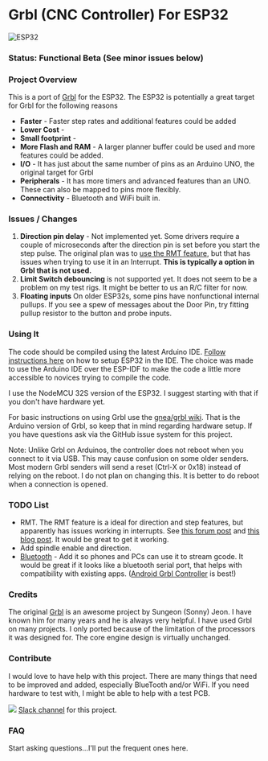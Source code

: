 

# Grbl (CNC Controller) For ESP32

![ESP32](http://www.buildlog.net/blog/wp-content/uploads/2018/07/20180718_175943.jpg)

### Status: Functional Beta (See minor issues below)



### Project Overview

This is a port of [Grbl](https://github.com/gnea/grbl) for the ESP32. The ESP32 is potentially a great target for Grbl for the following reasons

- **Faster** - Faster step rates and additional features could be added
- **Lower Cost** - 
- **Small footprint** -
- **More Flash and RAM** - A larger planner buffer could be used and more features could be added.
- **I/O** - It has just about the same number of pins as an Arduino UNO, the original target for Grbl
- **Peripherals** - It has more timers and advanced features than an UNO.  These can also be mapped to pins more flexibly.
- **Connectivity** - Bluetooth and WiFi built in.

### Issues / Changes

1. **Direction pin delay** - Not implemented yet. Some drivers require a couple of microseconds after the direction pin is set before you start the step pulse. The original plan was to [use the RMT feature](http://www.buildlog.net/blog/?s=rmt), but that has issues when trying to use it in an Interrupt.  **This is typically a option in Grbl that is not used.**
2. **Limit Switch debouncing** is not supported yet. It does not seem
   to be a problem on my test rigs. It might be better to us an R/C
   filter for now.
3. **Floating inputs** On older ESP32s, some pins have nonfunctional
   internal pullups.   If you see a spew of messages about the Door
   Pin, try fitting pullup resistor to the button and probe inputs.

### Using It

The code should be compiled using the latest Arduino IDE. [Follow instructions here](https://github.com/espressif/arduino-esp32) on how to setup ESP32 in the IDE. The choice was made to use the Arduino IDE over the ESP-IDF to make the code a little more accessible to novices trying to compile the code.

I use the NodeMCU 32S version of the ESP32. I suggest starting with that if you don't have hardware yet.

For basic instructions on using Grbl use the [gnea/grbl wiki](https://github.com/gnea/grbl/wiki). That is the Arduino version of Grbl, so keep that in mind regarding hardware setup. If you have questions ask via the GitHub issue system for this project.

Note: Unlike Grbl on Arduinos, the controller does not reboot when you connect to it via USB. This may cause confusion on some older senders. Most modern Grbl senders will send a reset (Ctrl-X or 0x18) instead of relying on the reboot. I do not plan on changing this. It is better to do reboot when a connection is opened.

### TODO List

- RMT. The RMT feature is a ideal for direction and step features, but apparently has issues working in interrupts. See [this forum post](https://www.esp32.com/viewtopic.php?f=19&t=6397&hilit=grbl) and [this blog post](http://www.buildlog.net/blog/?s=rmt). It would be great to get it working.
- Add spindle enable and direction. 
- [Bluetooth](https://github.com/bdring/Grbl_Esp32/issues/3) - Add it so phones and PCs can use it to stream gcode. It would be great if it looks like a bluetooth serial port, that helps with compatibility with existing apps. ([Android Grbl Controller](https://play.google.com/store/apps/details?id=in.co.gorest.grblcontroller&hl=en_US) is best!)

### Credits

The original [Grbl](https://github.com/gnea/grbl) is an awesome project by Sungeon (Sonny) Jeon. I have known him for many years and he is always very helpful. I have used Grbl on many projects. I only ported because of the limitation of the processors it was designed for. The core engine design is virtually unchanged.

### Contribute

I would love to have help with this project. There are many things that need to be improved and added, especially BlueTooth and/or WiFi. If you need hardware to test with, I might be able to help with a test PCB.

![](http://www.buildlog.net/blog/wp-content/uploads/2018/07/slack_hash_128.png)   [Slack channel](https://join.slack.com/t/buildlog/shared_invite/enQtNDA1ODM5MzI3MjE2LWYxNzMwZmNmMWVhYmUzMDdiYWQxMjk2MWQ1NzJhYzc2Mjg5NmRjMWI2MmM3OGE4M2JiZWQ2MThjMjQ3Y2U2OTE) for this project. 

### FAQ

Start asking questions...I'll put the frequent ones here.






